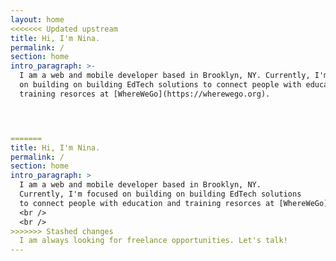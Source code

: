 ```yaml
---
layout: home
<<<<<<< Updated upstream
title: Hi, I'm Nina.
permalink: /
section: home
intro_paragraph: >-
  I am a web and mobile developer based in Brooklyn, NY. Currently, I'm focused
  on building on building EdTech solutions to connect people with education and
  training resorces at [WhereWeGo](https://wherewego.org).




=======
title: Hi, I'm Nina. 
permalink: /
section: home
intro_paragraph: >
  I am a web and mobile developer based in Brooklyn, NY. 
  Currently, I'm focused on building on building EdTech solutions
  to connect people with education and training resorces at [WhereWeGo](https://explore.wherewego.org).
  <br />  
  <br />
>>>>>>> Stashed changes
  I am always looking for freelance opportunities. Let's talk!
---
```

